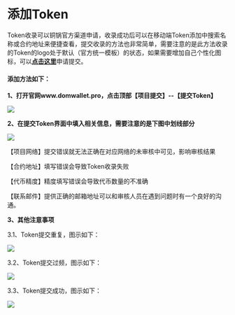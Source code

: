 # 添加Token

Token收录可以铜锅官方渠道申请，收录成功后可以在移动端Token添加中搜索名称或合约地址来便捷查看，提交收录的方法也非常简单，需要注意的是此方法收录的Token的logo处于默认（官方统一模板）的状态，如果需要增加自己个性化图标，可以[**点击这里**](https://tphelp.gitbook.io/cn/wallet-operation/submit-token)申请提交。

#### 添加方法如下： <a href="#tian-jia-fang-fa-ru-xia" id="tian-jia-fang-fa-ru-xia"></a>

**1、打开官网www.domwallet.pro，点击顶部【项目提交】--【提交Token】**

![](https://help.tokenpocket.pro/~gitbook/image?url=https%3A%2F%2F213089712-files.gitbook.io%2F%7E%2Ffiles%2Fv0%2Fb%2Fgitbook-x-prod.appspot.com%2Fo%2Fspaces%252FRjeSa1rqnubm9jQ67F9z%252Fuploads%252FtZkQtlNXhtHaGE3GbpCs%252F1.png%3Falt%3Dmedia%26token%3De2274ac8-eaf0-40da-86b6-80e3927f49f0\&width=768\&dpr=4\&quality=100\&sign=599456ea\&sv=2)

**2、在提交Token界面中填入相关信息，需要注意的是下图中划线部分**

![](https://help.tokenpocket.pro/~gitbook/image?url=https%3A%2F%2F213089712-files.gitbook.io%2F%7E%2Ffiles%2Fv0%2Fb%2Fgitbook-x-prod.appspot.com%2Fo%2Fspaces%252FRjeSa1rqnubm9jQ67F9z%252Fuploads%252FH54RyqYCIBRzsFiJyAke%252F2.png%3Falt%3Dmedia%26token%3Df0e6db74-1ef0-4edd-89d3-6a38b2ab676b\&width=768\&dpr=4\&quality=100\&sign=3af0a66b\&sv=2)

【项目网络】提交错误就无法正确在对应网络的未审核中可见，影响审核结果

【合约地址】填写错误会导致Token收录失败

【代币精度】精度填写错误会导致代币数量的不准确

【联系邮件】提供正确的邮箱地址可以和审核人员在遇到问题时有一个良好的沟通。

**3、其他注意事项**

3.1、Token提交重复，图示如下：

![](https://help.tokenpocket.pro/~gitbook/image?url=https%3A%2F%2F213089712-files.gitbook.io%2F%7E%2Ffiles%2Fv0%2Fb%2Fgitbook-x-prod.appspot.com%2Fo%2Fspaces%252FRjeSa1rqnubm9jQ67F9z%252Fuploads%252FEf7WgqDBpgHmPUJKmI3t%252F3.jpg%3Falt%3Dmedia%26token%3D64f63b5e-d5d2-4293-99df-51fc599b81d2\&width=768\&dpr=4\&quality=100\&sign=521c582c\&sv=2)

3.2、Token提交过频，图示如下：

![](https://help.tokenpocket.pro/~gitbook/image?url=https%3A%2F%2F213089712-files.gitbook.io%2F%7E%2Ffiles%2Fv0%2Fb%2Fgitbook-x-prod.appspot.com%2Fo%2Fspaces%252FRjeSa1rqnubm9jQ67F9z%252Fuploads%252FZLB6kiyewByTPUDeaQri%252F4.png%3Falt%3Dmedia%26token%3D164bdad4-20a1-4b5b-a80b-b5a69efeeb2b\&width=768\&dpr=4\&quality=100\&sign=b90172eb\&sv=2)

3.3、Token提交成功，图示如下：

![](https://help.tokenpocket.pro/~gitbook/image?url=https%3A%2F%2F213089712-files.gitbook.io%2F%7E%2Ffiles%2Fv0%2Fb%2Fgitbook-x-prod.appspot.com%2Fo%2Fspaces%252FRjeSa1rqnubm9jQ67F9z%252Fuploads%252FZqySLFdfUpb2yLjJDENa%252F5.png%3Falt%3Dmedia%26token%3D279e31a1-e99f-4db7-9474-bc2d96a85522\&width=768\&dpr=4\&quality=100\&sign=ed8feda\&sv=2)
